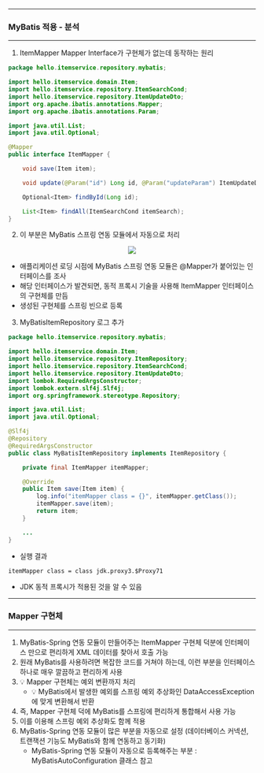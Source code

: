 -----
### MyBatis 적용 - 분석
-----
1. ItemMapper Mapper Interface가 구현체가 없는데 동작하는 원리
```java
package hello.itemservice.repository.mybatis;

import hello.itemservice.domain.Item;
import hello.itemservice.repository.ItemSearchCond;
import hello.itemservice.repository.ItemUpdateDto;
import org.apache.ibatis.annotations.Mapper;
import org.apache.ibatis.annotations.Param;

import java.util.List;
import java.util.Optional;

@Mapper
public interface ItemMapper {

    void save(Item item);

    void update(@Param("id") Long id, @Param("updateParam") ItemUpdateDto updateParam);

    Optional<Item> findById(Long id);

    List<Item> findAll(ItemSearchCond itemSearch);
}
```

2. 이 부분은 MyBatis 스프링 연동 모듈에서 자동으로 처리
<div align="center">
<img src="https://github.com/user-attachments/assets/700c94cf-c90b-42b6-ba9e-6092947ff10a">
</div>

  - 애플리케이션 로딩 시점에 MyBatis 스프링 연동 모듈은 @Mapper가 붙어있는 인터페이스를 조사
  - 해당 인터페이스가 발견되면, 동적 프록시 기술을 사용해 ItemMapper 인터페이스의 구현체를 만듬
  - 생성된 구현체를 스프링 빈으로 등록

3. MyBatisItemRepository 로그 추가
```java
package hello.itemservice.repository.mybatis;

import hello.itemservice.domain.Item;
import hello.itemservice.repository.ItemRepository;
import hello.itemservice.repository.ItemSearchCond;
import hello.itemservice.repository.ItemUpdateDto;
import lombok.RequiredArgsConstructor;
import lombok.extern.slf4j.Slf4j;
import org.springframework.stereotype.Repository;

import java.util.List;
import java.util.Optional;

@Slf4j
@Repository
@RequiredArgsConstructor
public class MyBatisItemRepository implements ItemRepository {

    private final ItemMapper itemMapper;

    @Override
    public Item save(Item item) {
        log.info("itemMapper class = {}", itemMapper.getClass());
        itemMapper.save(item);
        return item;
    }

    ...
}
```
   - 실행 결과
```
itemMapper class = class jdk.proxy3.$Proxy71
```
   - JDK 동적 프록시가 적용된 것을 알 수 있음

-----
### Mapper 구현체
-----
1. MyBatis-Spring 연동 모듈이 만들어주는 ItemMapper 구현체 덕분에 인터페이스 만으로 편리하게 XML 데이터를 찾아서 호출 가능
2. 원래 MyBatis를 사용하려면 복잡한 코드를 거쳐야 하는데, 이런 부분을 인터페이스 하나로 매우 깔끔하고 편리하게 사용
3. 💡 Mapper 구현체는 예외 변환까지 처리
   - 💡 MyBatis에서 발생한 예외를 스프링 예외 추상화인 DataAccessException에 맞게 변환해서 반환
4. 즉, Mapper 구현체 덕에 MyBatis를 스프링에 편리하게 통합해서 사용 가능
5. 이를 이용해 스프링 예외 추상화도 함께 적용
6. MyBatis-Spring 연동 모듈이 많은 부분을 자동으로 설정 (데이터베이스 커넥션, 트랜잭션 기능도 MyBatis와 함께 연동하고 동기화)
   - MyBatis-Spring 연동 모듈이 자동으로 등록해주는 부분 : MyBatisAutoConfiguration 클래스 참고
